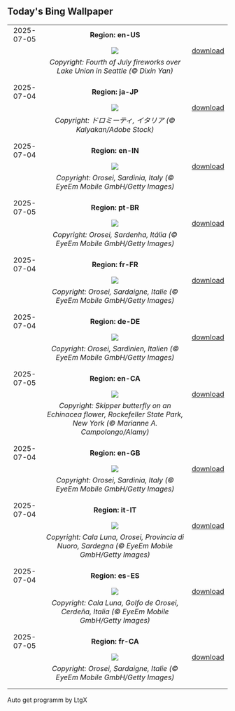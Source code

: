 ## Today's Bing Wallpaper
|      |      |      |
| :----: | :----: | :----: |
|2025-07-05|**Region: en-US**||
||![](https://www.bing.com/th?id=OHR.SeattleFireworks_EN-US0523563675_UHD.jpg&pid=hp&w=1152&h=648&rs=1&c=4)| [download](https://www.bing.com/th?id=OHR.SeattleFireworks_EN-US0523563675_UHD.jpg)|
||*Copyright: Fourth of July fireworks over Lake Union in Seattle (© Dixin Yan)*
||
|||
|2025-07-04|**Region: ja-JP**||
||![](https://www.bing.com/th?id=OHR.SecedaPeak_JA-JP7772253981_UHD.jpg&pid=hp&w=1152&h=648&rs=1&c=4)| [download](https://www.bing.com/th?id=OHR.SecedaPeak_JA-JP7772253981_UHD.jpg)|
||*Copyright: ドロミーティ, イタリア (© Kalyakan/Adobe Stock)*
||
|||
|2025-07-04|**Region: en-IN**||
||![](https://www.bing.com/th?id=OHR.OroseiSardegna_EN-IN6533178952_UHD.jpg&pid=hp&w=1152&h=648&rs=1&c=4)| [download](https://www.bing.com/th?id=OHR.OroseiSardegna_EN-IN6533178952_UHD.jpg)|
||*Copyright: Orosei, Sardinia, Italy (© EyeEm Mobile GmbH/Getty Images)*
||
|||
|2025-07-05|**Region: pt-BR**||
||![](https://www.bing.com/th?id=OHR.OroseiSardegna_PT-BR7332752018_UHD.jpg&pid=hp&w=1152&h=648&rs=1&c=4)| [download](https://www.bing.com/th?id=OHR.OroseiSardegna_PT-BR7332752018_UHD.jpg)|
||*Copyright: Orosei, Sardenha, Itália (© EyeEm Mobile GmbH/Getty Images)*
||
|||
|2025-07-04|**Region: fr-FR**||
||![](https://www.bing.com/th?id=OHR.OroseiSardegna_FR-FR4370872020_UHD.jpg&pid=hp&w=1152&h=648&rs=1&c=4)| [download](https://www.bing.com/th?id=OHR.OroseiSardegna_FR-FR4370872020_UHD.jpg)|
||*Copyright: Orosei, Sardaigne, Italie (© EyeEm Mobile GmbH/Getty Images)*
||
|||
|2025-07-04|**Region: de-DE**||
||![](https://www.bing.com/th?id=OHR.OroseiSardegna_DE-DE8440593584_UHD.jpg&pid=hp&w=1152&h=648&rs=1&c=4)| [download](https://www.bing.com/th?id=OHR.OroseiSardegna_DE-DE8440593584_UHD.jpg)|
||*Copyright: Orosei, Sardinien, Italien (© EyeEm Mobile GmbH/Getty Images)*
||
|||
|2025-07-05|**Region: en-CA**||
||![](https://www.bing.com/th?id=OHR.EchinaceaButterfly_EN-CA7402334180_UHD.jpg&pid=hp&w=1152&h=648&rs=1&c=4)| [download](https://www.bing.com/th?id=OHR.EchinaceaButterfly_EN-CA7402334180_UHD.jpg)|
||*Copyright: Skipper butterfly on an Echinacea flower, Rockefeller State Park, New York (© Marianne A. Campolongo/Alamy)*
||
|||
|2025-07-04|**Region: en-GB**||
||![](https://www.bing.com/th?id=OHR.OroseiSardegna_EN-GB2474653063_UHD.jpg&pid=hp&w=1152&h=648&rs=1&c=4)| [download](https://www.bing.com/th?id=OHR.OroseiSardegna_EN-GB2474653063_UHD.jpg)|
||*Copyright: Orosei, Sardinia, Italy (© EyeEm Mobile GmbH/Getty Images)*
||
|||
|2025-07-04|**Region: it-IT**||
||![](https://www.bing.com/th?id=OHR.OroseiSardegna_IT-IT2532664756_UHD.jpg&pid=hp&w=1152&h=648&rs=1&c=4)| [download](https://www.bing.com/th?id=OHR.OroseiSardegna_IT-IT2532664756_UHD.jpg)|
||*Copyright: Cala Luna, Orosei, Provincia di Nuoro, Sardegna (© EyeEm Mobile GmbH/Getty Images)*
||
|||
|2025-07-04|**Region: es-ES**||
||![](https://www.bing.com/th?id=OHR.OroseiSardegna_ES-ES2424357191_UHD.jpg&pid=hp&w=1152&h=648&rs=1&c=4)| [download](https://www.bing.com/th?id=OHR.OroseiSardegna_ES-ES2424357191_UHD.jpg)|
||*Copyright: Cala Luna, Golfo de Orosei, Cerdeña, Italia (© EyeEm Mobile GmbH/Getty Images)*
||
|||
|2025-07-05|**Region: fr-CA**||
||![](https://www.bing.com/th?id=OHR.OroseiSardegna_FR-CA4632087069_UHD.jpg&pid=hp&w=1152&h=648&rs=1&c=4)| [download](https://www.bing.com/th?id=OHR.OroseiSardegna_FR-CA4632087069_UHD.jpg)|
||*Copyright: Orosei, Sardaigne, Italie (© EyeEm Mobile GmbH/Getty Images)*
||
|||

Auto get programm by LtgX
